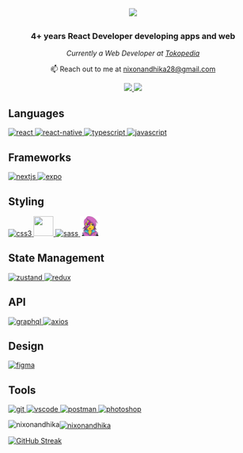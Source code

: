 <h1 align="center">
  <img src="https://capsule-render.vercel.app/api?type=rect&height=100&color=timeGradient&text=Hi,%20I'm%20Nixon%20!&reversal=false&section=header&fontAlign=50&animation=fadeIn&textBg=false&stroke=FFFFFF&strokeWidth=1&desc=a%20React%20Developer&fontColor=ffffff&fontAlignY=45&fontSize=36&descAlignY=74&descSize=18" height="100" />
</h1>

<div align="center">
  <h3>4+ years React Developer developing apps and web</h3>
  <p>
    <em>Currently a Web Developer at <a href="https://www.tokopedia.com/about">Tokopedia</a>
    </em>
  </p>
  <p>
  📫 Reach out to me at <a href="mailto:nixonandhika28@gmail.com">nixonandhika28@gmail.com</a>
  </p>
  <a href="https://linkedin.com/in/nixonandhika" target="blank">
    <img src="https://img.shields.io/badge/linkedin-%230077B5.svg?style=for-the-badge&logo=linkedin&logoColor=white" />
  </a>
  <a href="mailto:nixonandhika28@gmail.com"><img src="https://img.shields.io/badge/Gmail-D14836?style=for-the-badge&logo=gmail&logoColor=white" /></a>
</div>

<h2>Languages</h2>
<p>
  <a href="https://react.dev/" target="_blank" ref="noopener noreferrer">
    <img alt="react" src="https://cdn.jsdelivr.net/gh/devicons/devicon@latest/icons/react/react-original.svg" width="40" height="40" />
  </a>
  <a href="https://reactnative.dev/" target="_blank" ref="noopener noreferrer">
    <img alt="react-native" src="https://cdn.worldvectorlogo.com/logos/react-native-1.svg" width="40" height="40" />
  </a>
  <a href="https://www.typescriptlang.org/" target="_blank" ref="noopener noreferrer">
    <img alt="typescript" src="https://cdn.jsdelivr.net/gh/devicons/devicon@latest/icons/typescript/typescript-original.svg" width="40" height="40" />
  </a>
  <a href="https://developer.mozilla.org/en-US/docs/Web/JavaScript" target="_blank" ref="noopener noreferrer">
    <img alt="javascript" src="https://cdn.jsdelivr.net/gh/devicons/devicon@latest/icons/javascript/javascript-original.svg" width="40" height="40" />
  </a>
</p>

<h2>Frameworks</h2>
<p>
  <a href="https://nextjs.org/" target="_blank" ref="noopener noreferrer">
    <img alt="nextjs" src="https://cdn.jsdelivr.net/gh/devicons/devicon@latest/icons/nextjs/nextjs-original.svg" width="40" height="40" />
  </a>
  <a href="https://expo.dev/" target="_blank" ref="noopener noreferrer">
    <img alt="expo" src="https://static-00.iconduck.com/assets.00/expo-icon-512x462-3a87htea.png" width="40">
  </a>
</p>

<h2>Styling</h2>
<p>
  <a href="https://developer.mozilla.org/en-US/docs/Web/CSS" target="_blank" ref="noopener noreferrer">
    <img alt="css3" src="https://cdn.jsdelivr.net/gh/devicons/devicon@latest/icons/css3/css3-original.svg" width="40" height="40" />
  </a>
  <a href="https://tailwindcss.com/" target="_blank" ref="noopener noreferrer">
    <img src="https://cdn.jsdelivr.net/gh/devicons/devicon@latest/icons/tailwindcss/tailwindcss-original.svg" width="40" height="40" />
  </a>
  <a href="https://sass-lang.com/" target="_blank" ref="noopener noreferrer">
    <img alt="sass" src="https://cdn.jsdelivr.net/gh/devicons/devicon@latest/icons/sass/sass-original.svg" width="40" height="40" />
  </a>
  <a href="https://emotion.sh/" target="_blank" ref="noopener noreferrer">
    <img alt="emotion" src="https://raw.githubusercontent.com/emotion-js/emotion/main/emotion.png" width="40" height="40" />
  </a>
</p>

<h2>State Management</h2>
<p>
  <a href="https://zustand-demo.pmnd.rs/" target="_blank" ref="noopener noreferrer">
    <img alt="zustand" src="https://user-images.githubusercontent.com/958486/218346783-72be5ae3-b953-4dd7-b239-788a882fdad6.svg" width="40" height="40" />
  </a>
  <a href="https://redux.js.org/" target="_blank" ref="noopener noreferrer">
    <img alt="redux" src="https://cdn.jsdelivr.net/gh/devicons/devicon@latest/icons/redux/redux-original.svg" width="40" height="40" />
  </a>
</p>

<h2>API</h2>
<p>
  <a href="https://graphql.org/" target="_blank" ref="noopener noreferrer">
    <img alt="graphql" src="https://cdn.jsdelivr.net/gh/devicons/devicon@latest/icons/graphql/graphql-plain.svg" width="40" height="40" />
  </a>
  <a href="https://axios-http.com/" target="_blank" ref="noopener noreferrer">
    <img alt="axios" src="https://cdn.jsdelivr.net/gh/devicons/devicon@latest/icons/axios/axios-plain.svg" width="40" height="40" />
  </a>
</p>

<h2>Design</h2>
<p>
  <a href="https://www.figma.com/" target="_blank" ref="noopener noreferrer">
    <img alt="figma" src="https://cdn.jsdelivr.net/gh/devicons/devicon@latest/icons/figma/figma-original.svg" width="40" height="40" />
  </a>
</p>

<h2>Tools</h2>
<p>
  <a href="https://git-scm.com/" target="_blank" ref="noopener noreferrer">
    <img alt="git" src="https://cdn.jsdelivr.net/gh/devicons/devicon@latest/icons/git/git-original.svg" width="40" height="40" />
  </a>
  <a href="https://code.visualstudio.com/" target="_blank" ref="noopener noreferrer">
    <img alt="vscode" src="https://cdn.jsdelivr.net/gh/devicons/devicon@latest/icons/vscode/vscode-original.svg" width="40" height="40" />
  </a>
  <a href="https://www.postman.com/" target="_blank" ref="noopener noreferrer">
    <img alt="postman" src="https://cdn.jsdelivr.net/gh/devicons/devicon@latest/icons/postman/postman-original.svg" width="40" height="40" />
  </a>
  <a href="https://www.adobe.com/id_en/products/photoshop.html" target="_blank" ref="noopener noreferrer">
    <img alt="photoshop" src="https://cdn.jsdelivr.net/gh/devicons/devicon@latest/icons/photoshop/photoshop-original.svg" width="40" height="40" />
  </a>
</p>

<p align="left">
  <a href="https://github.com/anuraghazra/github-readme-stats"><img align="center" src="https://github-readme-stats-ivory-tau-45.vercel.app/api?username=nixonandhika&show_icons=true&locale=en&theme=tokyonight" alt="nixonandhika" /></a>
  &nbsp;
  <a align="right" href="https://github.com/anuraghazra/github-readme-stats"><img align="left" src="https://github-readme-stats-ivory-tau-45.vercel.app/api/top-langs?username=nixonandhika&show_icons=true&locale=en&layout=compact&theme=tokyonight" alt="nixonandhika" /></a>
</p>

<a href="https://git.io/streak-stats"><img src="https://streak-stats.demolab.com?user=nixonandhika&exclude_days=Sun%2CSat&theme=tokyonight" alt="GitHub Streak" /></a>
